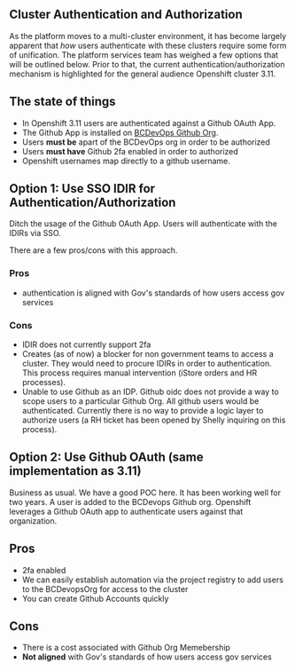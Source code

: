 ## Cluster Authentication and Authorization

As the platform moves to a multi-cluster environment, it has become largely apparent that _how_ users authenticate with these clusters require 
some form of unification. The platform services team has weighed a few options that will be outlined below. Prior to that, the current
authentication/authorization mechanism is highlighted for the general audience Openshift cluster 3.11. 


## The state of things


- In Openshift 3.11 users are authenticated against a Github OAuth App. 
- The Github App is installed on [BCDevOps Github Org](https://github.com/bcdevops).
- Users __must be__ apart of the BCDevOps org in order to be authorized
- Users __must have__ Github 2fa enabled in order to authorized
- Openshift usernames map directly to a github username.

## Option 1: Use SSO IDIR for Authentication/Authorization

Ditch the usage of the Github OAuth App. Users will authenticate with the IDIRs via SSO. 

There are a few pros/cons with this approach.

### Pros
- authentication is aligned with Gov's standards of how users access gov services


### Cons
- IDIR does not currently support 2fa
- Creates (as of now) a blocker for non government teams to access a cluster. They would need to procure IDIRs in order to authentication. This process
requires manual intervention (iStore orders and HR processes). 
- Unable to use Github as an IDP. Github oidc does not provide a way to scope users to a particular Github Org. All github users would be authenticated.
Currently there is no way to provide a logic layer to authorize users (a RH ticket has been opened by Shelly inquiring on this process).


## Option 2: Use Github OAuth (same implementation as 3.11)

Business as usual. We have a good POC here. It has been working well for two years. A user is added to the BCDevops Github org. Openshift leverages a Github OAuth app to authenticate users against that organization.

## Pros
- 2fa enabled
- We can easily establish automation via the project registry to add users to the BCDevopsOrg for access to the cluster
- You can create Github Accounts quickly

## Cons
- There is a cost associated with Github Org Memebership
- __Not aligned__ with Gov's standards of how users access gov services
